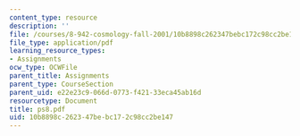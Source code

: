 ```yaml
---
content_type: resource
description: ''
file: /courses/8-942-cosmology-fall-2001/10b8898c262347bebc172c98cc2be147_ps8.pdf
file_type: application/pdf
learning_resource_types:
- Assignments
ocw_type: OCWFile
parent_title: Assignments
parent_type: CourseSection
parent_uid: e22e23c9-066d-0773-f421-33eca45ab16d
resourcetype: Document
title: ps8.pdf
uid: 10b8898c-2623-47be-bc17-2c98cc2be147
---
```

